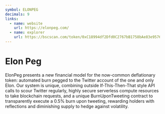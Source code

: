 ```yaml
---
symbol: ELONPEG
decimals: 9
links:
  - name: website
    url: https://elonpeg.com/
  - name: explorer
    url: https://bscscan.com/token/0xC18994df2Dfd0C2767bB1758bAe83e95762bBea3
---
```


# Elon Peg

ElonPeg presents a new financial model for the now-common deflationary token: automated burn pegged to the Twitter account of the one and only Elon. Our system is unique, combining outside If-This-Then-That style API calls to scour Twitter regularly, highly secure serverless compute resources to take blockchain requests, and a unique BurnUponTweeting contract to transparently execute a 0.5% burn upon tweeting, rewarding holders with reflections and diminishing supply to hedge against volatility.
